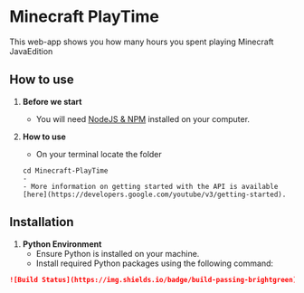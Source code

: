 # Minecraft PlayTime

This web-app shows you how many hours you spent playing Minecraft JavaEdition

## How to use

1. **Before we start**
   - You will need [NodeJS & NPM](https://nodejs.org/en/download/package-manager/current) installed on your computer.

3. **How to use**
   - On your terminal locate the folder
   ```terminal
   cd Minecraft-PlayTime
   -
   - More information on getting started with the API is available [here](https://developers.google.com/youtube/v3/getting-started).

## Installation

1. **Python Environment**
   - Ensure Python is installed on your machine.
   - Install required Python packages using the following command:

   
   



   
  ```markdown
  ![Build Status](https://img.shields.io/badge/build-passing-brightgreen)
